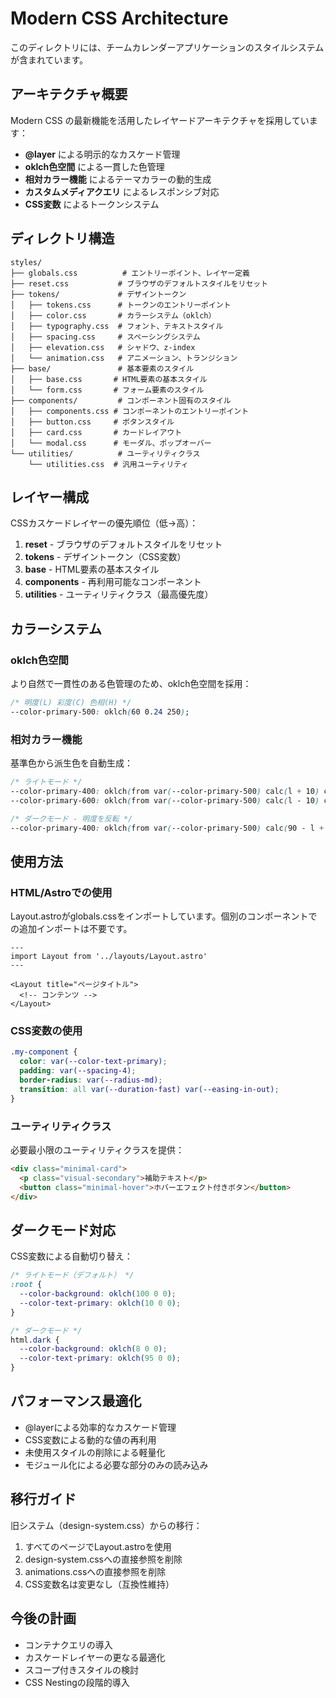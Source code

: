 # Modern CSS Architecture

このディレクトリには、チームカレンダーアプリケーションのスタイルシステムが含まれています。

## アーキテクチャ概要

Modern CSS の最新機能を活用したレイヤードアーキテクチャを採用しています：

- **@layer** による明示的なカスケード管理
- **oklch色空間** による一貫した色管理
- **相対カラー機能** によるテーマカラーの動的生成
- **カスタムメディアクエリ** によるレスポンシブ対応
- **CSS変数** によるトークンシステム

## ディレクトリ構造

```
styles/
├── globals.css          # エントリーポイント、レイヤー定義
├── reset.css           # ブラウザのデフォルトスタイルをリセット
├── tokens/             # デザイントークン
│   ├── tokens.css      # トークンのエントリーポイント
│   ├── color.css       # カラーシステム（oklch）
│   ├── typography.css  # フォント、テキストスタイル
│   ├── spacing.css     # スペーシングシステム
│   ├── elevation.css   # シャドウ、z-index
│   └── animation.css   # アニメーション、トランジション
├── base/               # 基本要素のスタイル
│   ├── base.css       # HTML要素の基本スタイル
│   └── form.css       # フォーム要素のスタイル
├── components/         # コンポーネント固有のスタイル
│   ├── components.css # コンポーネントのエントリーポイント
│   ├── button.css     # ボタンスタイル
│   ├── card.css       # カードレイアウト
│   └── modal.css      # モーダル、ポップオーバー
└── utilities/          # ユーティリティクラス
    └── utilities.css  # 汎用ユーティリティ

```

## レイヤー構成

CSSカスケードレイヤーの優先順位（低→高）：

1. **reset** - ブラウザのデフォルトスタイルをリセット
2. **tokens** - デザイントークン（CSS変数）
3. **base** - HTML要素の基本スタイル
4. **components** - 再利用可能なコンポーネント
5. **utilities** - ユーティリティクラス（最高優先度）

## カラーシステム

### oklch色空間

より自然で一貫性のある色管理のため、oklch色空間を採用：

```css
/* 明度(L) 彩度(C) 色相(H) */
--color-primary-500: oklch(60 0.24 250);
```

### 相対カラー機能

基準色から派生色を自動生成：

```css
/* ライトモード */
--color-primary-400: oklch(from var(--color-primary-500) calc(l + 10) c h);
--color-primary-600: oklch(from var(--color-primary-500) calc(l - 10) c h);

/* ダークモード - 明度を反転 */
--color-primary-400: oklch(from var(--color-primary-500) calc(90 - l + 10) c h);
```

## 使用方法

### HTML/Astroでの使用

Layout.astroがglobals.cssをインポートしています。個別のコンポーネントでの追加インポートは不要です。

```astro
---
import Layout from '../layouts/Layout.astro'
---

<Layout title="ページタイトル">
  <!-- コンテンツ -->
</Layout>
```

### CSS変数の使用

```css
.my-component {
  color: var(--color-text-primary);
  padding: var(--spacing-4);
  border-radius: var(--radius-md);
  transition: all var(--duration-fast) var(--easing-in-out);
}
```

### ユーティリティクラス

必要最小限のユーティリティクラスを提供：

```html
<div class="minimal-card">
  <p class="visual-secondary">補助テキスト</p>
  <button class="minimal-hover">ホバーエフェクト付きボタン</button>
</div>
```

## ダークモード対応

CSS変数による自動切り替え：

```css
/* ライトモード（デフォルト） */
:root {
  --color-background: oklch(100 0 0);
  --color-text-primary: oklch(10 0 0);
}

/* ダークモード */
html.dark {
  --color-background: oklch(8 0 0);
  --color-text-primary: oklch(95 0 0);
}
```

## パフォーマンス最適化

- @layerによる効率的なカスケード管理
- CSS変数による動的な値の再利用
- 未使用スタイルの削除による軽量化
- モジュール化による必要な部分のみの読み込み

## 移行ガイド

旧システム（design-system.css）からの移行：

1. すべてのページでLayout.astroを使用
2. design-system.cssへの直接参照を削除
3. animations.cssへの直接参照を削除
4. CSS変数名は変更なし（互換性維持）

## 今後の計画

- コンテナクエリの導入
- カスケードレイヤーの更なる最適化
- スコープ付きスタイルの検討
- CSS Nestingの段階的導入 